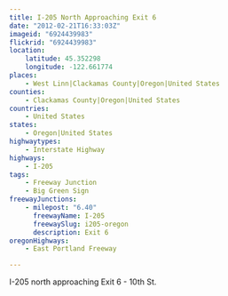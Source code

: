 ```yaml
---
title: I-205 North Approaching Exit 6
date: "2012-02-21T16:33:03Z"
imageid: "6924439983"
flickrid: "6924439983"
location:
    latitude: 45.352298
    longitude: -122.661774
places:
    - West Linn|Clackamas County|Oregon|United States
counties:
    - Clackamas County|Oregon|United States
countries:
    - United States
states:
    - Oregon|United States
highwaytypes:
    - Interstate Highway
highways:
    - I-205
tags:
    - Freeway Junction
    - Big Green Sign
freewayJunctions:
    - milepost: "6.40"
      freewayName: I-205
      freewaySlug: i205-oregon
      description: Exit 6
oregonHighways:
    - East Portland Freeway

---
```

I-205 north approaching Exit 6 - 10th St.